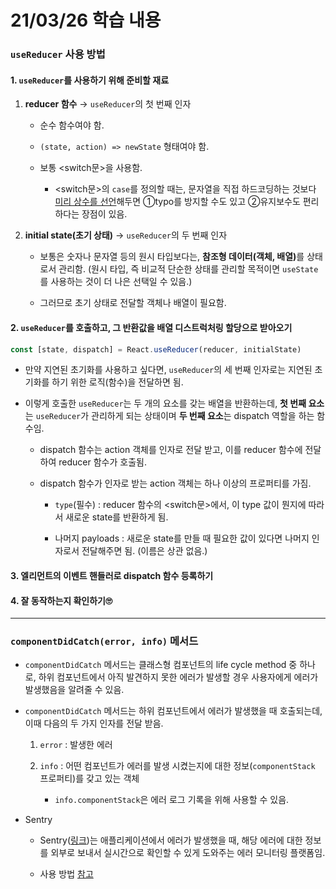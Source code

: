 # 21/03/26 학습 내용

### `useReducer` 사용 방법

#### 1. `useReducer`를 사용하기 위해 준비할 재료

  1) **reducer 함수** → `useReducer`의 첫 번째 인자

      - 순수 함수여야 함.

      - `(state, action) => newState` 형태여야 함.

      - 보통 <switch문>을 사용함.

        - <switch문>의 `case`를 정의할 때는, 문자열을 직접 하드코딩하는 것보다 <u>미리 상수를 선언</u>해두면 ①typo를 방지할 수도 있고 ②유지보수도 편리하다는 장점이 있음.

  2) **initial state(초기 상태)** → `useReducer`의 두 번째 인자

      - 보통은 숫자나 문자열 등의 원시 타입보다는, <b>참조형 데이터(객체, 배열)</b>를 상태로서 관리함. (원시 타입, 즉 비교적 단순한 상태를 관리할 목적이면 `useState`를 사용하는 것이 더 나은 선택일 수 있음.)

      - 그러므로 초기 상태로 전달할 객체나 배열이 필요함.

#### 2. `useReducer`를 호출하고, 그 반환값을 배열 디스트럭처링 할당으로 받아오기

  ```js
  const [state, dispatch] = React.useReducer(reducer, initialState)
  ```

  - 만약 지연된 초기화를 사용하고 싶다면, `useReducer`의 세 번째 인자로는 지연된 초기화를 하기 위한 로직(함수)을 전달하면 됨.

  - 이렇게 호출한 `useReducer`는 두 개의 요소를 갖는 배열을 반환하는데, <b>첫 번째 요소</b>는 `useReducer`가 관리하게 되는 상태이며 <b>두 번째 요소</b>는 dispatch 역할을 하는 함수임.

    - dispatch 함수는 action 객체를 인자로 전달 받고, 이를 reducer 함수에 전달하여 reducer 함수가 호출됨.

    - dispatch 함수가 인자로 받는 action 객체는 하나 이상의 프로퍼티를 가짐.

      - `type`(필수) : reducer 함수의 <switch문>에서, 이 type 값이 뭔지에 따라서 새로운 state를 반환하게 됨.

      - 나머지 payloads : 새로운 state를 만들 때 필요한 값이 있다면 나머지 인자로서 전달해주면 됨. (이름은 상관 없음.)

#### 3. 엘리먼트의 이벤트 핸들러로 dispatch 함수 등록하기

#### 4. 잘 동작하는지 확인하기🙄

___
### `componentDidCatch(error, info)` 메서드

- `componentDidCatch` 메서드는 클래스형 컴포넌트의 life cycle method 중 하나로, 하위 컴포넌트에서 아직 발견하지 못한 에러가 발생할 경우 사용자에게 에러가 발생했음을 알려줄 수 있음.

- `componentDidCatch` 메서드는 하위 컴포넌트에서 에러가 발생했을 때 호출되는데, 이때 다음의 두 가지 인자를 전달 받음.

  1. `error` : 발생한 에러

  2. `info` : 어떤 컴포넌트가 에러를 발생 시켰는지에 대한 정보(`componentStack` 프로퍼티)를 갖고 있는 객체

      - `info.componentStack`은 에러 로그 기록을 위해 사용할 수 있음.

- Sentry

  - Sentry([링크](https://sentry.io/welcome/))는 애플리케이션에서 에러가 발생했을 때, 해당 에러에 대한 정보를 외부로 보내서 실시간으로 확인할 수 있게 도와주는 에러 모니터링 플랫폼임.

  - 사용 방법 [참고](https://react.vlpt.us/basic/26-componentDidCatch-and-sentry.html)
